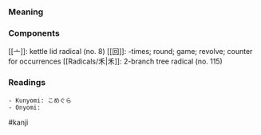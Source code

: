 ### Meaning



### Components

[[亠]]: kettle lid radical (no. 8) [[回]]: -times; round; game; revolve; counter for occurrences [[Radicals/禾|禾]]: 2-branch tree radical (no. 115)

### Readings

```
- Kunyomi: こめぐら
- Onyomi: 
```

#kanji